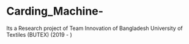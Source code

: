 # Carding_Machine-
Its a Research project of Team Innovation of Bangladesh University of Textiles (BUTEX) (2019 - )
